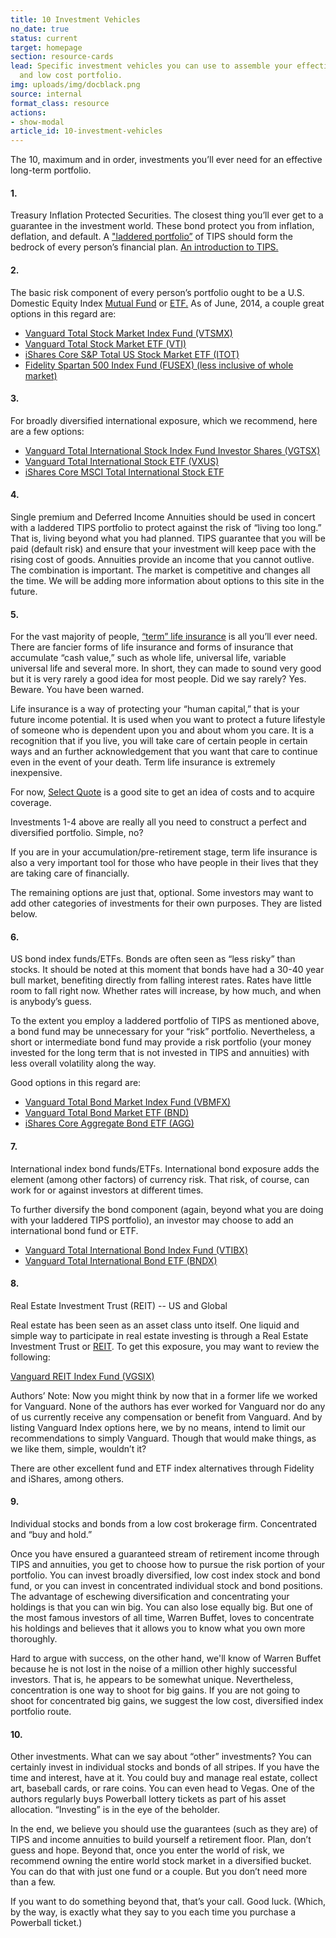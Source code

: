 ```yaml
---
title: 10 Investment Vehicles
no_date: true
status: current
target: homepage
section: resource-cards
lead: Specific investment vehicles you can use to assemble your effective, simple,
  and low cost portfolio.
img: uploads/img/docblack.png
source: internal
format_class: resource
actions:
- show-modal
article_id: 10-investment-vehicles
---
```


The 10, maximum and in order, investments you’ll ever need for an effective long-term portfolio.


#### 1. 

Treasury Inflation Protected Securities. The closest thing you’ll ever get to a guarantee in the
investment world. These bond protect you from inflation, deflation, and default. A ["laddered
portfolio”](http://www.investopedia.com/terms/b/bondladder.asp) of TIPS should form the bedrock of every person’s financial plan. 
[An introduction to TIPS.](http://www.investopedia.com/articles/bonds/07/tips.asp)


#### 2. 

The basic risk component of every person’s portfolio ought to be a U.S. Domestic Equity Index
[Mutual Fund](http://www.investopedia.com/terms/m/mutualfund.asp) or [ETF.](http://www.investopedia.com/terms/e/etf.asp) As of June, 2014, a couple great options in this regard are:


* [Vanguard Total Stock Market Index Fund (VTSMX)](https://personal.vanguard.com/us/funds/snapshot?FundId=0085&FundIntExt=INT)
* [Vanguard Total Stock Market ETF (VTI)](https://personal.vanguard.com/us/funds/snapshot?FundId=0085&FundIntExt=INT)
* [iShares Core S&P Total US Stock Market ETF (ITOT)](http://money.usnews.com/funds/etfs/large-cap-funds/ishares-core-s%26p-total-u.s.-stock-market-etf/itot)
* [Fidelity Spartan 500 Index Fund (FUSEX) (less inclusive of whole market)](https://fundresearch.fidelity.com/mutual-funds/summary/315911206)


#### 3. 

For broadly diversified international exposure, which we recommend, here are a few options:

* [Vanguard Total International Stock Index Fund Investor Shares (VGTSX)](https://personal.vanguard.com/us/funds/snapshot?FundId=0113&FundIntExt=INT)
* [Vanguard Total International Stock ETF (VXUS)](https://personal.vanguard.com/us/funds/snapshot?FundId=3369&FundIntExt=INT)
* [iShares Core MSCI Total International Stock ETF](http://www.ishares.com/us/products/244048/ishares-core-msci-total-international-stock-etf)


#### 4. 

Single premium and Deferred Income Annuities should be used in concert with a laddered TIPS
portfolio to protect against the risk of “living too long.” That is, living beyond what you had
planned. TIPS guarantee that you will be paid (default risk) and ensure that your investment will
keep pace with the rising cost of goods. Annuities provide an income that you cannot outlive. The
combination is important. The market is competitive and changes all the time. We will be adding more
information about options to this site in the future.


#### 5. 

For the vast majority of people, [“term” life insurance](http://www.investopedia.com/terms/t/termlife.asp) is all you’ll ever need. There are
fancier forms of life insurance and forms of insurance that accumulate “cash value,” such as whole
life, universal life, variable universal life and several more. In short, they can made to sound
very good but it is very rarely a good idea for most people. Did we say rarely? Yes. Beware. You
have been warned.


Life insurance is a way of protecting your “human capital,” that is your future income potential. It
is used when you want to protect a future lifestyle of someone who is dependent upon you and about
whom you care. It is a recognition that if you live, you will take care of certain people in certain
ways and an further acknowledgement that you want that care to continue even in the event of your
death. Term life insurance is extremely inexpensive.


For now, [Select Quote](http://www.selectquote.com/landing_t.aspx?cid=t:knc:c:64307662:ad:5684456182:se:gog:k:Term_Life_Insurance_quotes:m:Exact:d:c&gclid=CIL2usKmlb8CFSwS7Aodlw4ApA) is a good site to get an idea of costs and to acquire coverage.


Investments 1-4 above are really all you need to construct a perfect and diversified portfolio.
Simple, no?


If you are in your accumulation/pre-retirement stage, term life insurance is also a very important
tool for those who have people in their lives that they are taking care of financially.


The remaining options are just that, optional. Some investors may want to add other categories of
investments for their own purposes. They are listed below.


#### 6. 

US bond index funds/ETFs. Bonds are often seen as “less risky” than stocks. It should be noted at
this moment that bonds have had a 30-40 year bull market, benefiting directly from falling interest
rates. Rates have little room to fall right now. Whether rates will increase, by how much, and when
is anybody’s guess.


To the extent you employ a laddered portfolio of TIPS as mentioned above, a bond fund may be
unnecessary for your “risk” portfolio. Nevertheless, a short or intermediate bond fund may provide a
risk portfolio (your money invested for the long term that is not invested in TIPS and annuities)
with less overall volatility along the way.


Good options in this regard are:


* [Vanguard Total Bond Market Index Fund (VBMFX)](https://personal.vanguard.com/us/funds/snapshot?FundId=0084&FundIntExt=INT)
* [Vanguard Total Bond Market ETF (BND)](https://personal.vanguard.com/us/funds/snapshot?FundId=0928&FundIntExt=INT)
* [iShares Core Aggregate Bond ETF (AGG)](http://www.ishares.com/us/products/239458/ishares-core-total-us-bond-market-etf)


#### 7. 

International index bond funds/ETFs. International bond exposure adds the element (among other
factors) of currency risk. That risk, of course, can work for or against investors at different
times.


To further diversify the bond component (again, beyond what you are doing with your laddered TIPS
portfolio), an investor may choose to add an international bond fund or ETF.


* [Vanguard Total International Bond Index Fund (VTIBX)](https://personal.vanguard.com/us/funds/snapshot?FundId=1231&FundIntExt=INT)
* [Vanguard Total International Bond ETF (BNDX)](https://personal.vanguard.com/us/funds/snapshot?FundId=3711&FundIntExt=INT)


#### 8. 

Real Estate Investment Trust (REIT) -- US and Global


Real estate has been seen as an asset class unto itself. One liquid and simple way to participate in
real estate investing is through a Real Estate Investment Trust or [REIT](http://www.investopedia.com/terms/r/reit.asp). To get this exposure, you
may want to review the following:

[Vanguard REIT Index Fund (VGSIX)](https://personal.vanguard.com/us/funds/snapshot?FundId=0123&FundIntExt=INT)

Authors’ Note: Now you might think by now that in a former life we worked for Vanguard. None of the
authors has ever worked for Vanguard nor do any of us currently receive any compensation or benefit
from Vanguard. And by listing Vanguard Index options here, we by no means, intend to limit our
recommendations to simply Vanguard. Though that would make things, as we like them, simple, wouldn’t
it?

There are other excellent fund and ETF index alternatives through Fidelity and iShares, among
others.


#### 9. 

Individual stocks and bonds from a low cost brokerage firm. Concentrated and “buy and hold.”

Once you have ensured a guaranteed stream of retirement income through TIPS and annuities, you get
to choose how to pursue the risk portion of your portfolio. You can invest broadly diversified, low
cost index stock and bond fund, or you can invest in concentrated individual stock and bond
positions. The advantage of eschewing diversification and concentrating your holdings is that you
can win big. You can also lose equally big. But one of the most famous investors of all time, Warren
Buffet, loves to concentrate his holdings and believes that it allows you to know what you own more
thoroughly.


Hard to argue with success, on the other hand, we'll know of Warren Buffet because he is not lost in
the noise of a million other highly successful investors. That is, he appears to be somewhat unique.
Nevertheless, concentration is one way to shoot for big gains. If you are not going to shoot for
concentrated big gains, we suggest the low cost, diversified index portfolio route.



#### 10. 

Other investments. What can we say about “other” investments? You can certainly invest in
individual stocks and bonds of all stripes. If you have the time and interest, have at it. You could
buy and manage real estate, collect art, baseball cards, or rare coins. You can even head to Vegas.
One of the authors regularly buys Powerball lottery tickets as part of his asset allocation.
“Investing” is in the eye of the beholder.


In the end, we believe you should use the guarantees (such as they are) of TIPS and income annuities
to build yourself a retirement floor. Plan, don’t guess and hope. Beyond that, once you enter the
world of risk, we recommend owning the entire world stock market in a diversified bucket. You can do
that with just one fund or a couple. But you don’t need more than a few.


If you want to do something beyond that, that’s your call. Good luck. (Which, by the way, is exactly
what they say to you each time you purchase a Powerball ticket.)

